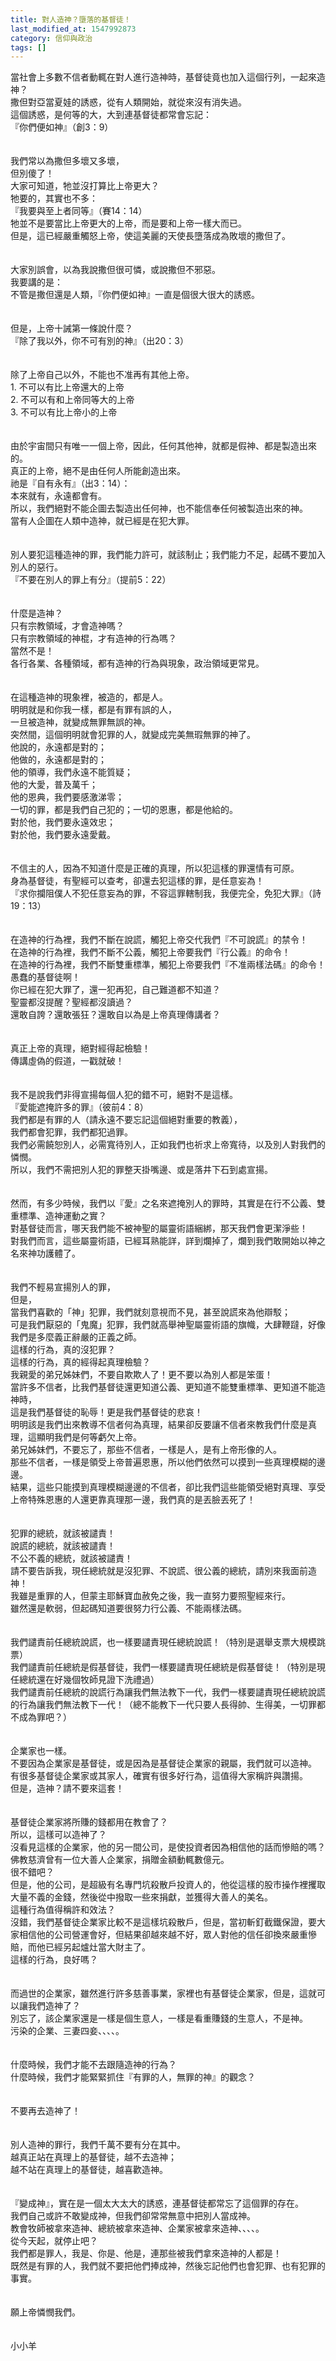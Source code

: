 ```yaml
---
title: 對人造神？墮落的基督徒！
last_modified_at: 1547992873
category: 信仰與政治
tags: []
---
```


當社會上多數不信者動輒在對人進行造神時，基督徒竟也加入這個行列，一起來造神？<br><!--more-->撒但對亞當夏娃的誘惑，從有人類開始，就從來沒有消失過。<br>這個誘惑，是何等的大，大到連基督徒都常會忘記：<br>『你們便如神』（創3：9）<br><br><br>我們常以為撒但多壞又多壞，<br>但別傻了！<br>大家可知道，牠並沒打算比上帝更大？<br>牠要的，其實也不多：<br>『我要與至上者同等』（賽14：14）<br>牠並不是要當比上帝更大的上帝，而是要和上帝一樣大而已。<br>但是，這已經嚴重觸怒上帝，使這美麗的天使長墮落成為敗壞的撒但了。<br><br><br>大家別誤會，以為我說撒但很可憐，或說撒但不邪惡。<br>我要講的是：<br>不管是撒但還是人類，『你們便如神』一直是個很大很大的誘惑。<br><br><br>但是，上帝十誡第一條說什麼？<br>『除了我以外，你不可有別的神』（出20：3）<br><br><br>除了上帝自己以外，不能也不准再有其他上帝。<br>1.	不可以有比上帝還大的上帝<br>2.	不可以有和上帝同等大的上帝<br>3.	不可以有比上帝小的上帝<br><br><br>由於宇宙間只有唯一一個上帝，因此，任何其他神，就都是假神、都是製造出來的。<br>真正的上帝，絕不是由任何人所能創造出來。<br>祂是『自有永有』（出3：14）：<br>本來就有，永遠都會有。<br>所以，我們絕對不能企圖去製造出任何神，也不能信奉任何被製造出來的神。<br>當有人企圖在人類中造神，就已經是在犯大罪。<br><br><br>別人要犯這種造神的罪，我們能力許可，就該制止；我們能力不足，起碼不要加入別人的惡行。<br>『不要在別人的罪上有分』（提前5：22）<br><br><br>什麼是造神？<br>只有宗教領域，才會造神嗎？<br>只有宗教領域的神棍，才有造神的行為嗎？<br>當然不是！<br>各行各業、各種領域，都有造神的行為與現象，政治領域更常見。<br><br><br>在這種造神的現象裡，被造的，都是人。<br>明明就是和你我一樣，都是有罪有誤的人，<br>一旦被造神，就變成無罪無誤的神。<br>突然間，這個明明就會犯罪的人，就變成完美無瑕無罪的神了。<br>他說的，永遠都是對的；<br>他做的，永遠都是對的；<br>他的領導，我們永遠不能質疑；<br>他的大愛，普及萬千；<br>他的恩典，我們要感激涕零；<br>一切的罪，都是我們自己犯的；一切的恩惠，都是他給的。<br>對於他，我們要永遠效忠；<br>對於他，我們要永遠愛戴。<br><br><br>不信主的人，因為不知道什麼是正確的真理，所以犯這樣的罪還情有可原。<br>身為基督徒，有聖經可以查考，卻還去犯這樣的罪，是任意妄為！<br>『求你攔阻僕人不犯任意妄為的罪，不容這罪轄制我，我便完全，免犯大罪』（詩19：13）<br><br><br>在造神的行為裡，我們不斷在說謊，觸犯上帝交代我們『不可說謊』的禁令！<br>在造神的行為裡，我們不斷不公義，觸犯上帝要我們『行公義』的命令！<br>在造神的行為裡，我們不斷雙重標準，觸犯上帝要我們『不准兩樣法碼』的命令！<br>愚蠢的基督徒啊！<br>你已經在犯大罪了，還一犯再犯，自己難道都不知道？<br>聖靈都沒提醒？聖經都沒讀過？<br>還敢自誇？還敢張狂？還敢自以為是上帝真理傳講者？<br><br><br>真正上帝的真理，絕對經得起檢驗！<br>傳講虛偽的假道，一戳就破！<br><br><br>我不是說我們非得宣揚每個人犯的錯不可，絕對不是這樣。<br>『愛能遮掩許多的罪』（彼前4：8）<br>我們都是有罪的人（請永遠不要忘記這個絕對重要的教義），<br>我們都會犯罪，我們都犯過罪。<br>我們必需饒恕別人，必需寬待別人，正如我們也祈求上帝寬待，以及別人對我們的憐憫。<br>所以，我們不需把別人犯的罪整天掛嘴邊、或是落井下石到處宣揚。<br><br><br>然而，有多少時候，我們以『愛』之名來遮掩別人的罪時，其實是在行不公義、雙重標準、造神運動之實？<br>對基督徒而言，哪天我們能不被神聖的屬靈術語綑綁，那天我們會更潔淨些！<br>對我們而言，這些屬靈術語，已經耳熟能詳，詳到爛掉了，爛到我們敢開始以神之名來神功護體了。<br><br><br>我們不輕易宣揚別人的罪，<br>但是， <br>當我們喜歡的「神」犯罪，我們就刻意視而不見，甚至說謊來為他辯駁；<br>可是我們厭惡的「鬼魔」犯罪，我們就高舉神聖屬靈術語的旗幟，大肆鞭躂，好像我們是多麼義正辭嚴的正義之師。<br>這樣的行為，真的沒犯罪？<br>這樣的行為，真的經得起真理檢驗？<br>我親愛的弟兄姊妹們，不要自欺欺人了！更不要以為別人都是笨蛋！<br>當許多不信者，比我們基督徒還更知道公義、更知道不能雙重標準、更知道不能造神時，<br>這是我們基督徒的恥辱！更是我們基督徒的悲哀！<br>明明該是我們出來教導不信者何為真理，結果卻反要讓不信者來教我們什麼是真理，這顯明我們是何等虧欠上帝。<br>弟兄姊妹們，不要忘了，那些不信者，一樣是人，是有上帝形像的人。<br>那些不信者，一樣是領受上帝普遍恩惠，所以他們依然可以摸到一些真理模糊的邊邊。<br>結果，這些只能摸到真理模糊邊邊的不信者，卻比我們這些能領受絕對真理、享受上帝特殊恩惠的人還更靠真理那一邊，我們真的是丟臉丟死了！<br><br><br>犯罪的總統，就該被譴責！<br>說謊的總統，就該被譴責！<br>不公不義的總統，就該被譴責！<br>請不要告訴我，現任總統就是沒犯罪、不說謊、很公義的總統，請別來我面前造神！<br>我雖是重罪的人，但蒙主耶穌寶血赦免之後，我一直努力要照聖經來行。<br>雖然還是軟弱，但起碼知道要很努力行公義、不能兩樣法碼。<br><br><br>我們譴責前任總統說謊，也一樣要譴責現任總統說謊！（特別是選舉支票大規模跳票）<br>我們譴責前任總統是假基督徒，我們一樣要譴責現任總統是假基督徒！（特別是現任總統還在好幾個牧師見證下洗禮過）<br>我們譴責前任總統的說謊行為讓我們無法教下一代，我們一樣要譴責現任總統說謊的行為讓我們無法教下一代！（總不能教下一代只要人長得帥、生得美，一切罪都不成為罪吧？）<br><br><br>企業家也一樣。<br>不要因為企業家是基督徒，或是因為是基督徒企業家的親屬，我們就可以造神。<br>有很多基督徒企業家或其家人，確實有很多好行為，這值得大家稱許與讚揚。<br>但是，造神？請不要來這套！<br><br><br>基督徒企業家將所賺的錢都用在教會了？<br>所以，這樣可以造神了？<br>沒看見這樣的企業家，他的另一間公司，是使投資者因為相信他的話而慘賠的嗎？<br>佛教慈濟曾有一位大善人企業家，捐贈金額動輒數億元。<br>很不錯吧？<br>但是，他的公司，是超級有名專門坑殺散戶投資人的，他從這樣的股市操作裡攫取大量不義的金錢，然後從中撥取一些來捐獻，並獲得大善人的美名。<br>這種行為值得稱許和效法？<br>沒錯，我們基督徒企業家比較不是這樣坑殺散戶，但是，當初斬釘截鐵保證，要大家相信他的公司營運會好，但結果卻越來越不好，眾人對他的信任卻換來嚴重慘賠，而他已經另起爐灶當大財主了。<br>這樣的行為，良好嗎？<br><br><br>而過世的企業家，雖然進行許多慈善事業，家裡也有基督徒企業家，但是，這就可以讓我們造神了？<br>別忘了，該企業家還是一樣是個生意人，一樣是看重賺錢的生意人，不是神。<br>污染的企業、三妻四妾、、、、。<br><br><br>什麼時候，我們才能不去跟隨造神的行為？<br>什麼時候，我們才能緊緊抓住『有罪的人，無罪的神』的觀念？<br><br><br>不要再去造神了！<br><br><br>別人造神的罪行，我們千萬不要有分在其中。<br>越真正站在真理上的基督徒，越不去造神；<br>越不站在真理上的基督徒，越喜歡造神。<br><br><br>『變成神』，實在是一個太大太大的誘惑，連基督徒都常忘了這個罪的存在。<br>我們自己或許不敢變成神，但我們卻常常無意中把別人當成神。<br>教會牧師被拿來造神、總統被拿來造神、企業家被拿來造神、、、、。<br>從今天起，就停止吧？<br>我們都是罪人，我是、你是、他是，連那些被我們拿來造神的人都是！<br>既然是有罪的人，我們就不要把他們捧成神，然後忘記他們也會犯罪、也有犯罪的事實。<br><br><br>願上帝憐憫我們。<br><br><br>小小羊<br>
